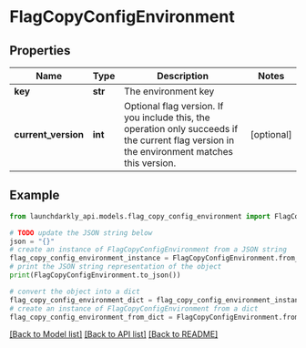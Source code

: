 # FlagCopyConfigEnvironment


## Properties

Name | Type | Description | Notes
------------ | ------------- | ------------- | -------------
**key** | **str** | The environment key | 
**current_version** | **int** | Optional flag version. If you include this, the operation only succeeds if the current flag version in the environment matches this version. | [optional] 

## Example

```python
from launchdarkly_api.models.flag_copy_config_environment import FlagCopyConfigEnvironment

# TODO update the JSON string below
json = "{}"
# create an instance of FlagCopyConfigEnvironment from a JSON string
flag_copy_config_environment_instance = FlagCopyConfigEnvironment.from_json(json)
# print the JSON string representation of the object
print(FlagCopyConfigEnvironment.to_json())

# convert the object into a dict
flag_copy_config_environment_dict = flag_copy_config_environment_instance.to_dict()
# create an instance of FlagCopyConfigEnvironment from a dict
flag_copy_config_environment_from_dict = FlagCopyConfigEnvironment.from_dict(flag_copy_config_environment_dict)
```
[[Back to Model list]](../README.md#documentation-for-models) [[Back to API list]](../README.md#documentation-for-api-endpoints) [[Back to README]](../README.md)


